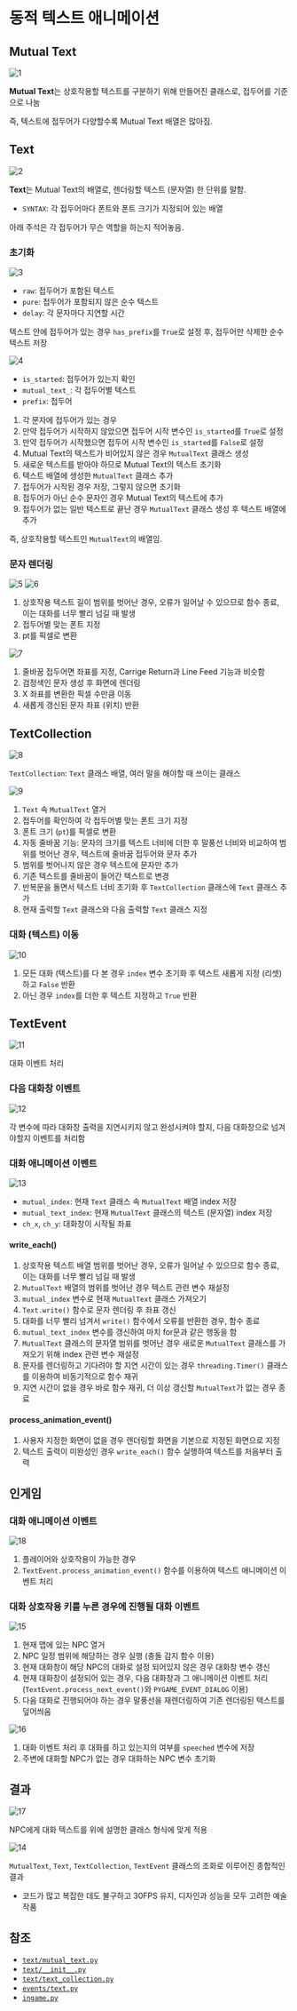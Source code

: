 # 동적 텍스트 애니메이션
## Mutual Text
![1](../images/dynamic_text_animation_1.png)

**Mutual Text**는 상호작용할 텍스트를 구분하기 위해 만들어진 클래스로,
접두어를 기준으로 나눔

즉, 텍스트에 접두어가 다양할수록 Mutual Text 배열은 많아짐.

## Text
![2](../images/dynamic_text_animation_2.png)

**Text**는 Mutual Text의 배열로, 렌더링할 텍스트 (문자열) 한 단위를 말함.

- `SYNTAX`: 각 접두어마다 폰트와 폰트 크기가 지정되어 있는 배열

아래 주석은 각 접두어가 무슨 역할을 하는지 적어놓음.

### 초기화
![3](../images/dynamic_text_animation_3.png)

- `raw`: 접두어가 포함된 텍스트
- `pure`: 접두어가 포함되지 않은 순수 텍스트
- `delay`: 각 문자마다 지연할 시간

텍스트 안에 접두어가 있는 경우 `has_prefix`를 `True`로 설정 후,
접두어만 삭제한 순수 텍스트 저장

![4](../images/dynamic_text_animation_4.png)

- `is_started`: 접두어가 있는지 확인
- `mutual_text_`: 각 접두어별 텍스트
- `prefix`: 접두어

1. 각 문자에 접두어가 있는 경우
2. 만약 접두어가 시작하지 않았으면 접두어 시작 변수인 `is_started`를 `True`로 설정
3. 만약 접두어가 시작했으면 접두어 시작 변수인 `is_started`를 `False`로 설정
4. Mutual Text의 텍스트가 비어있지 않은 경우 `MutualText` 클래스 생성
5. 새로운 텍스트를 받아야 하므로 Mutual Text의 텍스트 초기화
6. 텍스트 배열에 생성한 `MutualText` 클래스 추가
7. 접두어가 시작된 경우 저장, 그렇지 않으면 초기화
8. 접두어가 아닌 순수 문자인 경우 Mutual Text의 텍스트에 추가
9. 접두어가 없는 일반 텍스트로 끝난 경우 `MutualText` 클래스 생성 후 텍스트 배열에 추가

즉, 상호작용할 텍스트인 `MutualText`의 배열임.

### 문자 렌더링
![5](../images/dynamic_text_animation_5.png)
![6](../images/dynamic_text_animation_6.png)

1. 상호작용 텍스트 길이 범위를 벗어난 경우, 오류가 일어날 수 있으므로 함수 종료, 이는 대화를 너무 빨리 넘길 때 발생
2. 접두어별 맞는 폰트 지정
3. pt를 픽셀로 변환

![7](../images/dynamic_text_animation_7.png)

1. 줄바꿈 접두어면 좌표를 지정, Carrige Return과 Line Feed 기능과 비슷함
2. 검정색인 문자 생성 후 화면에 렌더링
3. X 좌표를 변환한 픽셀 수만큼 이동
4. 새롭게 갱신된 문자 좌표 (위치) 반환

## TextCollection
![8](../images/dynamic_text_animation_8.png)

`TextCollection`: `Text` 클래스 배열, 여러 말을 해야할 때 쓰이는 클래스

![9](../images/dynamic_text_animation_9.png)

1. `Text` 속 `MutualText` 열거
2. 접두어를 확인하여 각 접두어별 맞는 폰트 크기 지정
3. 폰트 크기 (`pt`)를 픽셀로 변환
4. 자동 줄바꿈 기능: 문자의 크기를 텍스트 너비에 더한 후 말풍선 너비와 비교하여 범위를 벗어난 경우, 텍스트에 줄바꿈 접두어와 문자 추가
5. 범위를 벗어나지 않은 경우 텍스트에 문자만 추가
6. 기존 텍스트를 줄바꿈이 들어간 텍스트로 변경
7. 반복문을 돌면서 텍스트 너비 초기화 후 `TextCollection` 클래스에 `Text` 클래스 추가
8. 현재 출력할 `Text` 클래스와 다음 출력할 `Text` 클래스 지정

### 대화 (텍스트) 이동
![10](../images/dynamic_text_animation_10.png)

1. 모든 대화 (텍스트)를 다 본 경우 `index` 변수 초기화 후 텍스트 새롭게 지정 (리셋)하고 `False` 반환
2. 아닌 경우 `index`를 더한 후 텍스트 지정하고 `True` 반환

## TextEvent
![11](../images/dynamic_text_animation_11.png)

대화 이벤트 처리

### 다음 대화창 이벤트
![12](../images/dynamic_text_animation_12.png)

각 변수에 따라 대화창 출력을 지연시키지 않고 완성시켜야 할지,
다음 대화창으로 넘겨야할지 이벤트를 처리함
                                      
### 대화 애니메이션 이벤트
![13](../images/dynamic_text_animation_13.png)

- `mutual_index`: 현재 `Text` 클래스 속 `MutualText` 배열 index 저장
- `mutual_text_index`: 현재 `MutualText` 클래스의 텍스트 (문자열) index 저장
- `ch_x`, `ch_y`: 대화창이 시작될 좌표

#### write_each()
1. 상호작용 텍스트 배열 범위를 벗어난 경우, 오류가 일어날 수 있으므로 함수 종료, 이는 대화를 너무 빨리 넘길 때 발생
2. `MutualText` 배열의 범위를 벗어난 경우 텍스트 관련 변수 재설정
3. `mutual_index` 변수로 현재 `MutualText` 클래스 가져오기
4. `Text.write()` 함수로 문자 렌더링 후 좌표 갱신
5. 대화를 너무 빨리 넘겨서 `write()` 함수에서 오류를 반환한 경우, 함수 종료
6. `mutual_text_index` 변수를 갱신하여 마치 for문과 같은 행동을 함
7. `MutualText` 클래스의 문자열 범위를 벗어난 경우 새로운 `MutualText` 클래스를 가져오기 위해 index 관련 변수 재설정
8. 문자를 렌더링하고 기다려야 할 지연 시간이 있는 경우 `threading.Timer()` 클래스를 이용하여 비동기적으로 함수 재귀
9. 지연 시간이 없을 경우 바로 함수 재귀, 더 이상 갱신할 `MutualText`가 없는 경우 종료

#### process_animation_event()
1. 사용자 지정한 화면이 없을 경우 렌더링할 화면을 기본으로 지정된 화면으로 지정
2. 텍스트 출력이 미완성인 경우 `write_each()` 함수 실행하여 텍스트를 처음부터 출력

## 인게임
### 대화 애니메이션 이벤트
![18](../images/dynamic_text_animation_18.png)

1. 플레이어와 상호작용이 가능한 경우
2. `TextEvent.process_animation_event()` 함수를 이용하여 텍스트 애니메이션 이벤트 처리

### 대화 상호작용 키를 누른 경우에 진행될 대화 이벤트
![15](../images/dynamic_text_animation_15.png)

1. 현재 맵에 있는 NPC 열거
2. NPC 일정 범위에 해당하는 경우 실행 (충돌 감지 함수 이용)
3. 현재 대화창이 해당 NPC의 대화로 설정 되어있지 않은 경우 대화창 변수 갱신
4. 현재 대화창이 설정되어 있는 경우, 다음 대화창과 그 애니메이션 이벤트 처리 (`TextEvent.process_next_event()`와 `PYGAME_EVENT_DIALOG` 이용)
5. 다음 대화로 진행되어야 하는 경우 말풍선을 재렌더링하여 기존 렌더링된 텍스트를 덮어씌움

![16](../images/dynamic_text_animation_16.png)

1. 대화 이벤트 처리 후 대화를 하고 있는지의 여부를 `speeched` 변수에 저장
2. 주변에 대화할 NPC가 없는 경우 대화하는 NPC 변수 초기화

## 결과
![17](../images/dynamic_text_animation_17.png)

NPC에게 대화 텍스트를 위에 설명한 클래스 형식에 맞게 적용

![14](../images/dynamic_text_animation_14.gif)

`MutualText`, `Text`, `TextCollection`, `TextEvent` 클래스의 조화로 이루어진 종합적인 결과

- 코드가 많고 복잡한 데도 불구하고 30FPS 유지, 디자인과 성능을 모두 고려한 예술 작품

## 참조
- [`text/mutual_text.py`](../../components/text/mutual_text.py)
- [`text/__init__.py`](../../components/text/__init__.py)
- [`text/text_collection.py`](../../components/text/text_collection.py)
- [`events/text.py`](../../components/events/text.py)
- [`ingame.py`](../../screens/ingame.py)